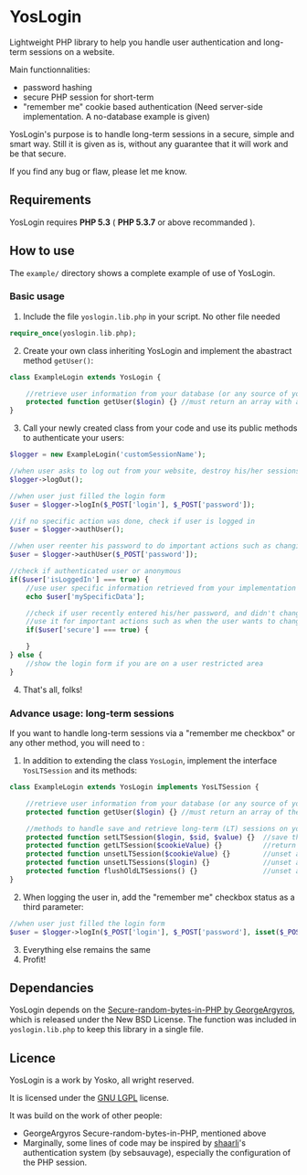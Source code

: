 YosLogin
=====

Lightweight PHP library to help you handle user authentication and long-term sessions on a website.

Main functionnalities:
* password hashing
* secure PHP session for short-term
* "remember me" cookie based authentication (Need server-side implementation. A no-database example is given)

YosLogin's purpose is to handle long-term sessions in a secure, simple and smart way.
Still it is given as is, without any guarantee that it will work and be that secure.

If you find any bug or flaw, please let me know.

## Requirements

YosLogin requires **PHP 5.3** ( **PHP 5.3.7** or above recommanded ).

## How to use

The ```example/``` directory shows a complete example of use of YosLogin. 

### Basic usage

1. Include the file ```yoslogin.lib.php``` in your script. No other file needed

  ```php
  require_once(yoslogin.lib.php);
  ```
2. Create your own class inheriting YosLogin and implement the abastract method ```getUser()```:
  ```php
  class ExampleLogin extends YosLogin {
  
      //retrieve user information from your database (or any source of your choice)
      protected function getUser($login) {} //must return an array with at least those items: array('login' => '', 'password' => '')
  }
  ```
3. Call your newly created class from your code and use its public methods to authenticate your users:
  ```php
  $logger = new ExampleLogin('customSessionName');
  
  //when user asks to log out from your website, destroy his/her sessions
  $logger->logOut();
  
  //when user just filled the login form
  $user = $logger->logIn($_POST['login'], $_POST['password']);
  
  //if no specific action was done, check if user is logged in
  $user = $logger->authUser();
  
  //when user reenter his password to do important actions such as changing email/password
  $user = $logger->authUser($_POST['password']);
  
  //check if authenticated user or anonymous
  if($user['isLoggedIn'] === true) {
      //use user specific information retrieved from your implementation of getUser
      echo $user['mySpecificData'];

      //check if user recently entered his/her password, and didn't change IP since
      //use it for important actions such as when the user wants to change his/her email or password
      if($user['secure'] === true) {

      }
  } else {
      //show the login form if you are on a user restricted area
  }
  ```
4. That's all, folks!

### Advance usage: long-term sessions

If you want to handle long-term sessions via a "remember me checkbox" or any other method, you will need to :

1. In addition to extending the class ```YosLogin```, implement the interface ```YosLTSession``` and its methods:
  ```php
  class ExampleLogin extends YosLogin implements YosLTSession {
  
      //retrieve user information from your database (or any source of your choice)
      protected function getUser($login) {} //must return an array of the form: array('login' => '', 'password' => '')
  
      //methods to handle save and retrieve long-term (LT) sessions on your server
      protected function setLTSession($login, $sid, $value) {}  //save the LT session on server-side
      protected function getLTSession($cookieValue) {}          //return LT session data as an array
      protected function unsetLTSession($cookieValue) {}        //unset a specific LT session
      protected function unsetLTSessions($login) {}             //unset all server-side LT session for this user
      protected function flushOldLTSessions() {}                //unset all old server-side LT session
  }
  ```
2. When logging the user in, add the "remember me" checkbox status as a third parameter:

  ```php
  //when user just filled the login form
  $user = $logger->logIn($_POST['login'], $_POST['password'], isset($_POST['remember']));
  ```
3. Everything else remains the same
4. Profit!

## Dependancies

YosLogin depends on the [Secure-random-bytes-in-PHP by GeorgeArgyros](https://github.com/GeorgeArgyros/Secure-random-bytes-in-PHP/), which is released under the New BSD License. The function was included in ```yoslogin.lib.php``` to keep this library in a single file.

## Licence

YosLogin is a work by Yosko, all wright reserved.

It is licensed under the [GNU LGPL](http://www.gnu.org/licenses/lgpl.html) license.

It was build on the work of other people:
* GeorgeArgyros Secure-random-bytes-in-PHP, mentioned above
* Marginally, some lines of code may be inspired by [shaarli](https://github.com/sebsauvage/Shaarli)'s authentication system (by sebsauvage), especially the configuration of the PHP session.
